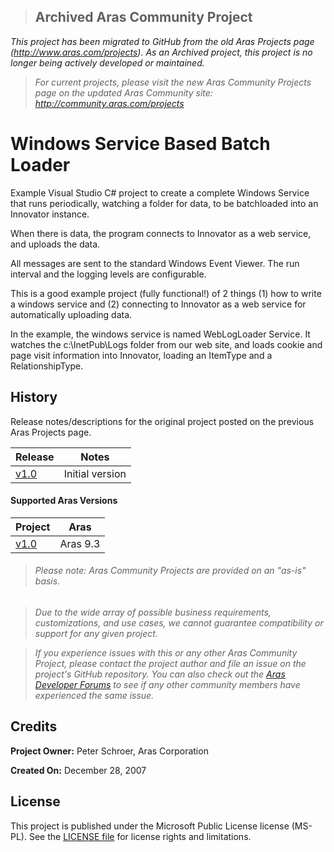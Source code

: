 >## Archived Aras Community Project
*This project has been migrated to GitHub from the old Aras Projects page (http://www.aras.com/projects). As an Archived project, this project is no longer being actively developed or maintained.*

>*For current projects, please visit the new Aras Community Projects page on the updated Aras Community site: http://community.aras.com/projects*

# Windows Service Based Batch Loader

Example Visual Studio C# project to create a complete Windows Service that runs periodically, watching a folder for data, to be batchloaded into an Innovator instance.

When there is data, the program connects to Innovator as a web service, and uploads the data.

All messages are sent to the standard Windows Event Viewer. The run interval and the logging levels are configurable.

This is a good example project (fully functional!) of 2 things (1) how to write a windows service and (2) connecting to Innovator as a web service for automatically uploading data.

In the example, the windows service is named WebLogLoader Service. It watches the c:\InetPub\Logs folder from our web site, and loads cookie and page visit information into Innovator, loading an ItemType and a RelationshipType.

## History

Release notes/descriptions for the original project posted on the previous Aras Projects page.

Release | Notes
--------|--------
[v1.0](https://github.com/ArasLabs/cmii-wizard-w-bulk-change/releases/tag/v1.0) | Initial version

#### Supported Aras Versions

Project | Aras
--------|------
[v1.0](https://github.com/ArasLabs/cmii-wizard-w-bulk-change/releases/tag/v1.0) | Aras 9.3

> ###### *Please note: Aras Community Projects are provided on an "as-is" basis.*

>*Due to the wide array of possible business requirements, customizations, and use cases, we cannot guarantee compatibility or support for any given project.*

>*If you experience issues with this or any other Aras Community Project, please contact the project author and file an issue on the project's GitHub repository. You can also check out the [Aras Developer Forums](http://community.aras.com/forums/) to see if any other community members have experienced the same issue.*

## Credits

**Project Owner:** Peter Schroer, Aras Corporation

**Created On:** December 28, 2007

## License

This project is published under the Microsoft Public License license (MS-PL). See the [LICENSE file](./LICENSE.md) for license rights and limitations.
